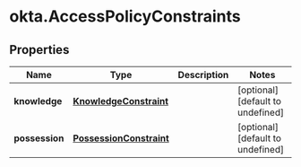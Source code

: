 # okta.AccessPolicyConstraints

## Properties

Name | Type | Description | Notes
------------ | ------------- | ------------- | -------------
**knowledge** | [**KnowledgeConstraint**](KnowledgeConstraint.md) |  | [optional] [default to undefined]
**possession** | [**PossessionConstraint**](PossessionConstraint.md) |  | [optional] [default to undefined]

